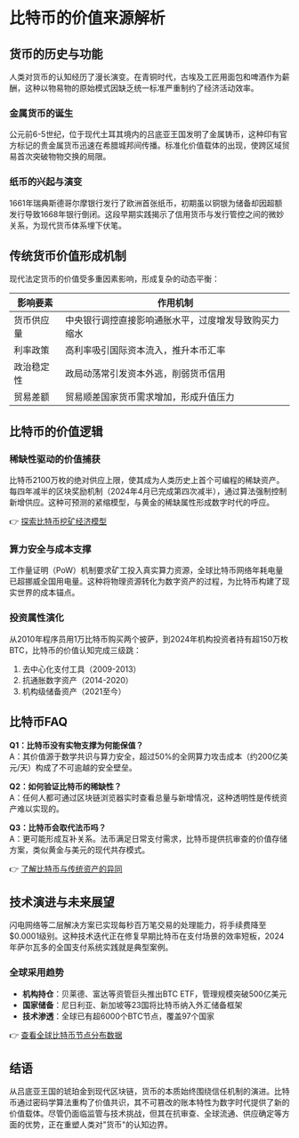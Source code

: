 # 比特币的价值来源解析

## 货币的历史与功能  
人类对货币的认知经历了漫长演变。在青铜时代，古埃及工匠用面包和啤酒作为薪酬，这种以物易物的原始模式因缺乏统一标准严重制约了经济活动效率。  

### 金属货币的诞生  
公元前6-5世纪，位于现代土耳其境内的吕底亚王国发明了金属铸币，这种印有官方标记的贵金属货币迅速在希腊城邦间传播。标准化价值载体的出现，使跨区域贸易首次突破物物交换的局限。  

### 纸币的兴起与演变  
1661年瑞典斯德哥尔摩银行发行了欧洲首张纸币，初期虽以铜银为储备却因超额发行导致1668年银行倒闭。这段早期实践揭示了信用货币与发行管控之间的微妙关系，为现代货币体系埋下伏笔。  

## 传统货币价值形成机制  
现代法定货币的价值受多重因素影响，形成复杂的动态平衡：  

| 影响要素        | 作用机制                                                                 |
|-----------------|--------------------------------------------------------------------------|
| 货币供应量      | 中央银行调控直接影响通胀水平，过度增发导致购买力缩水                      |
| 利率政策        | 高利率吸引国际资本流入，推升本币汇率                                    |
| 政治稳定性      | 政局动荡常引发资本外逃，削弱货币信用                                    |
| 贸易差额        | 贸易顺差国家货币需求增加，形成升值压力                                  |

## 比特币的价值逻辑  

### 稀缺性驱动的价值捕获  
比特币2100万枚的绝对供应上限，使其成为人类历史上首个可编程的稀缺资产。每四年减半的区块奖励机制（2024年4月已完成第四次减半），通过算法强制控制新增供应。这种可预测的紧缩模型，与黄金的稀缺属性形成数字时代的呼应。  

👉 [探索比特币挖矿经济模型](https://bit.ly/okx_welcome)  

### 算力安全与成本支撑  
工作量证明（PoW）机制要求矿工投入真实算力资源，全球比特币网络年耗电量已超挪威全国用电量。这种将物理资源转化为数字资产的过程，为比特币构建了现实世界的成本锚点。  

### 投资属性演化  
从2010年程序员用1万比特币购买两个披萨，到2024年机构投资者持有超150万枚BTC，比特币的价值认知完成三级跳：  
1. 去中心化支付工具（2009-2013）  
2. 抗通胀数字资产（2014-2020）  
3. 机构级储备资产（2021至今）  

## 比特币FAQ  

**Q1：比特币没有实物支撑为何能保值？**  
A：其价值源于数学共识与算力安全，超过50%的全网算力攻击成本（约200亿美元/天）构成了不可逾越的安全壁垒。  

**Q2：如何验证比特币的稀缺性？**  
A：任何人都可通过区块链浏览器实时查看总量与新增情况，这种透明性是传统资产难以实现的。  

**Q3：比特币会取代法币吗？**  
A：更可能形成互补关系。法币满足日常支付需求，比特币提供抗审查的价值存储方案，类似黄金与美元的现代共存模式。  

👉 [了解比特币与传统资产的异同](https://bit.ly/okx_welcome)  

## 技术演进与未来展望  
闪电网络等二层解决方案已实现每秒百万笔交易的处理能力，将手续费降至$0.0001级别。这种技术迭代正在修复早期比特币在支付场景的效率短板，2024年萨尔瓦多的全国支付系统实践就是典型案例。  

### 全球采用趋势  
- **机构持仓**：贝莱德、富达等资管巨头推出BTC ETF，管理规模突破500亿美元  
- **国家储备**：尼日利亚、新加坡等23国将比特币纳入外汇储备框架  
- **技术渗透**：全球已有超6000个BTC节点，覆盖97个国家  

👉 [查看全球比特币节点分布数据](https://bit.ly/okx_welcome)  

## 结语  
从吕底亚王国的琥珀金到现代区块链，货币的本质始终围绕信任机制的演进。比特币通过密码学算法重构了价值共识，其不可篡改的账本特性为数字时代提供了新的价值载体。尽管仍面临监管与技术挑战，但其在抗审查、全球流通、供应确定等方面的优势，正在重塑人类对"货币"的认知边界。